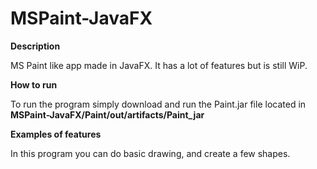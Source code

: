 # MSPaint-JavaFX

**Description**
 
MS Paint like app made in JavaFX. It has a lot of features but is still WiP.

**How to run**

To run the program simply download and run the Paint.jar file located in **MSPaint-JavaFX/Paint/out/artifacts/Paint_jar**

**Examples of features**

In this program you can do basic drawing, and create a few shapes.
